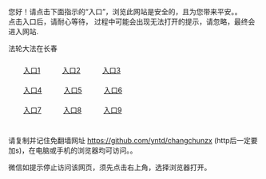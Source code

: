 您好！请点击下面指示的“入口”，浏览此网站是安全的，且为您带来平安。。 <br/>
点击入口后，请耐心等待， 过程中可能会出现无法打开的提示，请忽略，最终会进入网站. </br>

法轮大法在长春<br/>
<div style="padding:10px"><a style="margin:20px" target="_blank" href="https://d3mhm6scdff9oa.cloudfront.net/2Qpsp?vpzgvjp" id="ccLink1" rel="nofollow">入口1</a> <a target="_blank" style="margin:20px" href="https://d21slzdcwnsxor.cloudfront.net/2Qpsp?bbtvrjp" id="ccLink2" rel="nofollow">入口2</a> <a style="margin:20px" target="_blank" href="https://d2bhijawhqcl5z.cloudfront.net/2Qpsp?nqzwncpe" id="ccLink3" rel="nofollow">入口3</a></div>

<div style="padding:10px" ><a style="margin:20px" target="_blank" href="https://d3mhm6scdff9oa.cloudfront.net/2Qpsp?vpzgvjp" id="ccLink4" rel="nofollow">入口4</a> <a style="margin:20px" href="https://d21slzdcwnsxor.cloudfront.net/2Qpsp?bbtvrjp" target="_blank" id="ccLink5" rel="nofollow">入口5</a> <a style="margin:20px" href="https://d2bhijawhqcl5z.cloudfront.net/2Qpsp?nqzwncpe" target="_blank" id="ccLink6" rel="nofollow">入口6</a></div>

<div style="padding:10px"><a style="margin:20px" target="_blank" href="https://d3mhm6scdff9oa.cloudfront.net/2Qpsp?vpzgvjp" id="ccLink7" rel="nofollow">入口7</a> <a style="margin:20px" href="https://d21slzdcwnsxor.cloudfront.net/2Qpsp?bbtvrjp" target="_blank" id="ccLink8" rel="nofollow">入口8</a> <a style="margin:20px" target="_blank" href="https://d2bhijawhqcl5z.cloudfront.net/2Qpsp?nqzwncpe" id="ccLink9" rel="nofollow">入口9</a></div>

<br/>



请复制并记住免翻墙网址 https://github.com/yntd/changchunzx (http后一定要加s)，在电脑或手机的浏览器均可访问。。<br/>

微信如提示停止访问该网页，须先点击右上角，选择浏览器打开。

